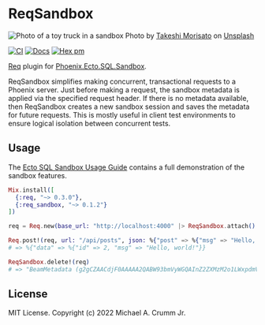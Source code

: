 # ReqSandbox

![Photo of a toy truck in a sandbox](https://user-images.githubusercontent.com/168677/197939037-750429a1-de19-461b-aa95-1284fe54950e.jpg)
Photo by <a href="https://unsplash.com/@takeshi_morisato?utm_source=unsplash&utm_medium=referral&utm_content=creditCopyText">Takeshi Morisato</a> on <a href="https://unsplash.com/?utm_source=unsplash&utm_medium=referral&utm_content=creditCopyText">Unsplash</a>

<!-- MDOC -->

[![CI](https://github.com/mcrumm/req_sandbox/actions/workflows/ci.yml/badge.svg)](https://github.com/mcrumm/req_sandbox/actions/workflows/ci.yml)
[![Docs](https://img.shields.io/badge/hex.pm-docs-8e7ce6.svg)](https://hexdocs.pm/req_sandbox)
[![Hex pm](http://img.shields.io/hexpm/v/req_sandbox.svg?style=flat&color=blue)](https://hex.pm/packages/req_sandbox)

[Req][req] plugin for [Phoenix.Ecto.SQL.Sandbox][plug-sandbox].

ReqSandbox simplifies making concurrent, transactional requests to a
Phoenix server. Just before making a request, the sandbox metadata is
applied via the specified request header. If there is no metadata
available, then ReqSandbox creates a new sandbox session and saves
the metadata for future requests. This is mostly useful in client
test environments to ensure logical isolation between concurrent
tests.

## Usage

The [Ecto SQL Sandbox Usage Guide](guides/usage.livemd) contains a full demonstration of the sandbox features.

```elixir
Mix.install([
  {:req, "~> 0.3.0"},
  {:req_sandbox, "~> 0.1.2"}
])

req = Req.new(base_url: "http://localhost:4000" |> ReqSandbox.attach()

Req.post!(req, url: "/api/posts", json: %{"post" => %{"msg" => "Hello, world!"}}).body
# => %{"data" => %{"id" => 2, "msg" => "Hello, world!"}}

ReqSandbox.delete!(req)
# => "BeamMetadata (g2gCZAACdjF0AAAAA2QABW93bmVyWGQAInZ2ZXMzM2o1LWxpdmVib29...)"
```

[req]: https://github.com/wojtekmach/req
[plug-sandbox]: https://github.com/phoenixframework/phoenix_ecto

## License

MIT License. Copyright (c) 2022 Michael A. Crumm Jr.

<!-- MDOC -->
